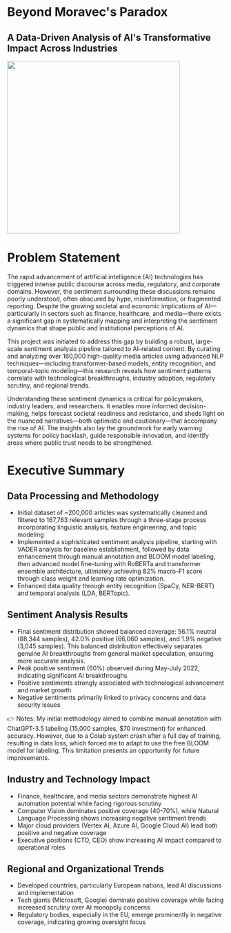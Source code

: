 # Beyond Moravec's Paradox
## A Data-Driven Analysis of AI's Transformative Impact Across Industries
<img src="https://github.com/user-attachments/assets/0719938a-9ef0-41dd-90ea-1cc003016e06" width="400"/>

# Problem Statement
The rapid advancement of artificial intelligence (AI) technologies has triggered intense public discourse across media, regulatory, and corporate domains. However, the sentiment surrounding these discussions remains poorly understood, often obscured by hype, misinformation, or fragmented reporting. Despite the growing societal and economic implications of AI—particularly in sectors such as finance, healthcare, and media—there exists a significant gap in systematically mapping and interpreting the sentiment dynamics that shape public and institutional perceptions of AI.

This project was initiated to address this gap by building a robust, large-scale sentiment analysis pipeline tailored to AI-related content. By curating and analyzing over 160,000 high-quality media articles using advanced NLP techniques—including transformer-based models, entity recognition, and temporal-topic modeling—this research reveals how sentiment patterns correlate with technological breakthroughs, industry adoption, regulatory scrutiny, and regional trends.

Understanding these sentiment dynamics is critical for policymakers, industry leaders, and researchers. It enables more informed decision-making, helps forecast societal readiness and resistance, and sheds light on the nuanced narratives—both optimistic and cautionary—that accompany the rise of AI. The insights also lay the groundwork for early warning systems for policy backlash, guide responsible innovation, and identify areas where public trust needs to be strengthened.

# Executive Summary
## Data Processing and Methodology
- Initial dataset of ~200,000 articles was systematically cleaned and filtered to 167,763 relevant samples through a three-stage process incorporating linguistic analysis, feature engineering, and topic modeling
- Implemented a sophisticated sentiment analysis pipeline, starting with VADER analysis for baseline establishment, followed by data enhancement through manual annotation and BLOOM model labeling, then advanced model fine-tuning with RoBERTa and transformer ensemble architecture, ultimately achieving 82% macro-F1 score through class weight and learning rate optimization.
- Enhanced data quality through entity recognition (SpaCy, NER-BERT) and temporal analysis (LDA, BERTopic).
  
## Sentiment Analysis Results
- Final sentiment distribution showed balanced coverage: 56.1% neutral (88,344 samples), 42.0% positive (66,060 samples), and 1.9% negative (3,045 samples). This balanced distribution effectively separates genuine AI breakthroughs from general market speculation, ensuring more accurate analysis.
- Peak positive sentiment (60%) observed during May-July 2022, indicating significant AI breakthroughs
- Positive sentiments strongly associated with technological advancement and market growth
- Negative sentiments primarily linked to privacy concerns and data security issues

👉 Notes: My initial methodology aimed to combine manual annotation with ChatGPT-3.5 labeling (15,000 samples, $70 investment) for enhanced accuracy. However, due to a Colab system crash after a full day of training, resulting in data loss, which forced me to adapt to use the free BLOOM model for labeling. This limitation presents an opportunity for future improvements.

## Industry and Technology Impact
- Finance, healthcare, and media sectors demonstrate highest AI automation potential while facing rigorous scrutiny
- Computer Vision dominates positive coverage (40-70%), while Natural Language Processing shows increasing negative sentiment trends
- Major cloud providers (Vertex AI, Azure AI, Google Cloud AI) lead both positive and negative coverage
- Executive positions (CTO, CEO) show increasing AI impact compared to operational roles

## Regional and Organizational Trends
- Developed countries, particularly European nations, lead AI discussions and implementation
- Tech giants (Microsoft, Google) dominate positive coverage while facing increased scrutiny over AI monopoly concerns
- Regulatory bodies, especially in the EU, emerge prominently in negative coverage, indicating growing oversight focus

